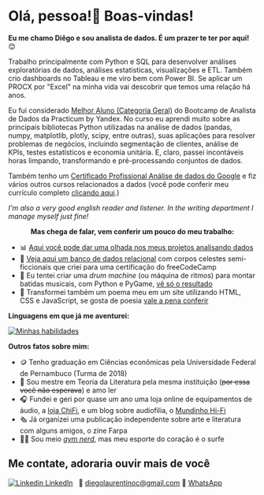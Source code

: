 <p align='center'>
  <h1> Olá, pessoa!👋 Boas-vindas! </h1>
</p>

**Eu me chamo Diêgo e sou analista de dados. É um prazer te ter por aqui!** 😊

Trabalho principalmente com Python e SQL para desenvolver análises exploratórias de dados, análises estatísticas, visualizações e ETL. Também crio dashboards no Tableau e me viro bem com Power BI. Se aplicar um PROCX por "Excel" na minha vida vai descobrir que temos uma relação há anos.

Eu fui considerado [Melhor Aluno (Categoria Geral)](https://github.com/diego-analytics/diego-analytics/blob/main/best%20student.jpg) do Bootcamp de Analista de Dados da Practicum by Yandex. No curso eu aprendi muito sobre as principais bibliotecas Python utilizadas na análise de dados (pandas, numpy, matplotlib, plotly, scipy, entre outras), suas aplicações para resolver problemas de negócios, incluindo segmentação de clientes, análise de KPIs, testes estatísticos e economia unitária. E, claro, passei incontáveis horas limpando, transformando e pré-processando conjuntos de dados.

Também tenho um <a href='https://www.credly.com/badges/5ecb6d63-ada7-4978-a62a-63671666f84a?source=linked_in_profile' target='_blank'>Certificado Profissional Análise de dados do Google</a> e fiz vários outros cursos relacionados a dados (você pode conferir meu currículo completo <a href='https://github.com/diego-analytics/diego-analytics/blob/arquivos/Curriculo-Diego-de-Carvalho.pdf' target='_blank'>clicando aqui</a>.)

*I'm also a very good english reader and listener. In the writing department I manage myself just fine!* 


<p align='center'>
  <b>Mas chega de falar, vem conferir um pouco do meu trabalho:</b>
</p>


* 📊 <a href='https://github.com/diego-analytics/projetos_dados/blob/main/README.md' target='_blank'>Aqui você pode dar uma olhada nos meus projetos analisando dados</a>
* 💫 [Veja aqui um banco de dados relacional](https://github.com/diego-analytics/universe-sql) com corpos celestes semi-ficcionais que criei para uma certificação do freeCodeCamp
* 🎼 Eu tentei criar uma _drum machine_ (ou máquina de ritmos) para montar batidas musicais, com Python e PyGame, [vê só o resultado](https://github.com/diego-analytics/drum_machine)
* 📜 Transformei também um poema meu em um site utilizando HTML, CSS e JavaScript, se gosta de poesia <a href='https://diego-analytics.github.io/Eu-quero-que-voce-ria-EM-BITS/' target='_blank'>vale a pena conferir</a>


<b>Linguagens em que já me aventurei:</b>


[![Minhas habilidades](https://skills.thijs.gg/icons?i=py,postgres,r,mysql,html,css,js)](https://skills.thijs.gg)

**Outros fatos sobre mim:**

* 🪙 Tenho graduação em Ciências econômicas pela Universidade Federal de Pernambuco (Turma de 2018)
* 📖 Sou mestre em Teoria da Literatura pela mesma instituição (~~por essa você não esperava~~) e amo ler
* 🎧 Fundei e geri por quase um ano uma loja online de equipamentos de áudio, a <a href='https://www.instagram.com/chifi_br/' target='_blank'>loja ChiFi</a>, e um blog sobre audiofilia, o <a href='https://www.instagram.com/mundinhohifi/' target='_blank'>Mundinho Hi-Fi</a>
* 🗞 Já organizei uma publicação independente sobre arte e literatura com alguns amigos, o zine Farpa
* 🏋️‍♂️ Sou meio [*gym nerd*](https://www.urbandictionary.com/define.php?term=gym%20nerd), mas meu esporte do coração é o surfe

## Me contate, adoraria ouvir mais de você
[![Linkedin](https://i.stack.imgur.com/gVE0j.png) LinkedIn](https://www.linkedin.com/diego-de-carvalho)
&nbsp;
📧 diegolaurentinoc@gmail.com
📲 [WhatsApp](//wa.me/558195210137)

<!--
**diego-analytics/diego-analytics** is a ✨ _special_ ✨ repository because its `README.md` (this file) appears on your GitHub profile.

Here are some ideas to get you started:

- 🔭 I’m currently working on ...
- 🌱 I’m currently learning ...
- 👯 I’m looking to collaborate on ...
- 🤔 I’m looking for help with ...
- 💬 Ask me about ...
- 📫 How to reach me: ...
- 😄 Pronouns: ...
- ⚡ Fun fact: ...
-->
